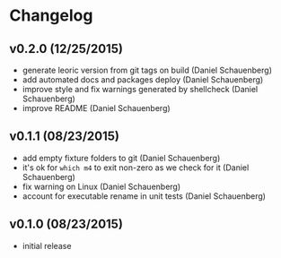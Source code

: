 # Changelog

## v0.2.0 (12/25/2015)
- generate leoric version from git tags on build (Daniel Schauenberg)
- add automated docs and packages deploy (Daniel Schauenberg)
- improve style and fix warnings generated by shellcheck (Daniel Schauenberg)
- improve README (Daniel Schauenberg)

## v0.1.1 (08/23/2015)
- add empty fixture folders to git (Daniel Schauenberg)
- it's ok for `which m4` to exit non-zero as we check for it (Daniel Schauenberg)
- fix warning on Linux (Daniel Schauenberg)
- account for executable rename in unit tests (Daniel Schauenberg)

## v0.1.0 (08/23/2015)
- initial release
